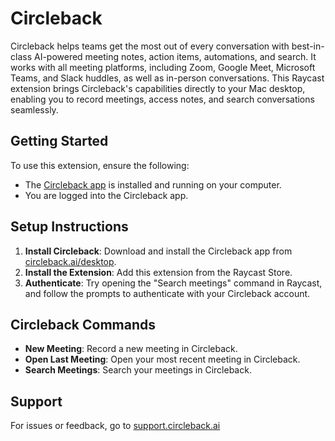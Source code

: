 # Circleback

Circleback helps teams get the most out of every conversation with best-in-class AI-powered meeting notes, action items, automations, and search. It works with all meeting platforms, including Zoom, Google Meet, Microsoft Teams, and Slack huddles, as well as in-person conversations. This Raycast extension brings Circleback's capabilities directly to your Mac desktop, enabling you to record meetings, access notes, and search conversations seamlessly.

## Getting Started
To use this extension, ensure the following:
- The [Circleback app](https://circleback.ai/desktop) is installed and running on your computer.
- You are logged into the Circleback app.

## Setup Instructions
1. **Install Circleback**: Download and install the Circleback app from [circleback.ai/desktop](https://circleback.ai/desktop).
2. **Install the Extension**: Add this extension from the Raycast Store.
3. **Authenticate**: Try opening the "Search meetings" command in Raycast, and follow the prompts to authenticate with your Circleback account.

## Circleback Commands
- **New Meeting**: Record a new meeting in Circleback.
- **Open Last Meeting**: Open your most recent meeting in Circleback.
- **Search Meetings**: Search your meetings in Circleback.


## Support
For issues or feedback, go to [support.circleback.ai](https://support.circleback.ai)
